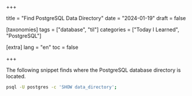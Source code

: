+++

title = "Find PostgreSQL Data Directory"
date = "2024-01-19"
draft = false

[taxonomies]
tags = ["database", "til"]
categories = ["Today I Learned", "PostgreSQL"]


[extra]
lang = "en"
toc = false

+++

The following snippet finds where the PostgreSQL database directory is located.

```bash
psql -U postgres -c 'SHOW data_directory';
```